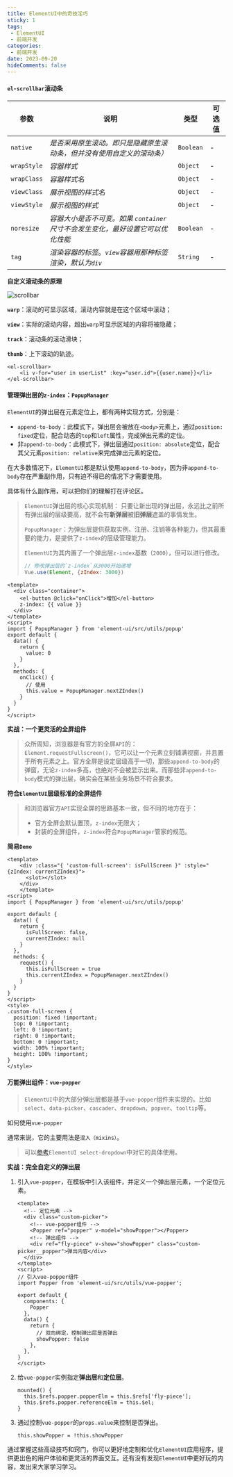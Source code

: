 ```yaml
---
title: ElementUI中的奇技淫巧
sticky: 1
tags:
 - ElementUI
 - 前端开发
categories:
 - 前端开发
date: 2023-09-20
hideComments: false
---
```


#### `el-scrollbar`滚动条

| 参数        | 说明                                                         | 类型      | 可选值 |
| ----------- | ------------------------------------------------------------ | --------- | ------ |
| `native`    | *是否采用原生滚动。即只是隐藏原生滚动条，但并没有使用自定义的滚动条）* | `Boolean` | -      |
| `wrapStyle` | *容器样式*                                                   | `Object`  | -      |
| `wrapClass` | *容器样式名*                                                 | `Object`  | -      |
| `viewClass` | *展示视图的样式名*                                           | `Object`  | -      |
| `viewStyle` | *展示视图的样式*                                             | `Object`  | -      |
| `noresize`  | *容器大小是否不可变。如果 `container` 尺寸不会发生变化，最好设置它可以优化性能* | `Boolean` | -      |
| `tag`       | *渲染容器的标签*。*`view`容器用那种标签渲染，默认为`div`*    | `String`  | -      |

**自定义滚动条的原理**

![scrollbar](https://raw.githubusercontent.com/chnjames/cloudImg/main/blog/202309081552892.png)

**`warp`**：滚动的可显示区域，滚动内容就是在这个区域中滚动；

**`view`**：实际的滚动内容，超出`warp`可显示区域的内容将被隐藏；

**`track`**：滚动条的滚动滑块；

**`thumb`**：上下滚动的轨迹。

```vue
<el-scrollbar>
    <li v-for="user in userList" :key="user.id">{{user.name}}</li>
</el-scrollbar>
```



#### 管理弹出层的`z-index`：`PopupManager`

`ElementUI`的弹出层在元素定位上，都有两种实现方式，分别是：

- `append-to-body`：此模式下，弹出层会被放在`<body>`元素上，通过`position: fixed`定位，配合动态的`top`和`left`属性，完成弹出元素的定位。
- 非`append-to-body`：此模式下，弹出层通过`position: absolute`定位，配合其父元素`position: relative`来完成弹出元素的定位。

在大多数情况下，`ElementUI`都是默认使用`append-to-body`，因为非`append-to-body`存在严重副作用，只有迫不得已的情况下才需要使用。

具体有什么副作用，可以把你们的理解打在评论区。

> `ElementUI`弹出层的核心实现机制：
> 只要让新出现的弹出层，永远比之前所有弹出层的层级要高，就不会有**新弹层**被**旧弹层**遮盖的事情发生。
>
> `PopupManager`：为弹出层提供获取实例、注册、注销等各种能力，但其最重要的能力，是提供了`z-index`的层级管理能力。
>
> `ElementUI`为其内置了一个弹出层`z-index`基数（`2000`），但可以进行修改。
>
> ```javascript
> // 修改弹出层的`z-index`从3000开始递增
> Vue.use(Element, {zIndex: 3000})
> ```
>
> 

```vue
<template>
  <div class="container">
    <el-button @click="onClick">增加</el-button>
    z-index: {{ value }} 
  </div>
</template>
<script>
import { PopupManager } from 'element-ui/src/utils/popup'
export default {
  data() {
    return {
      value: 0
    }
  },
  methods: {
    onClick() {
      // 使用
      this.value = PopupManager.nextZIndex()
    }
  }
}
</script>
```



**实战：一个更灵活的全屏组件**

> 众所周知，浏览器是有官方的全屏`API`的：`Element.requestFullscreen()`，它可以让一个元素立刻铺满视窗，并且置于所有元素之上。官方全屏是设定层级高于一切，那些`append-to-body`的弹窗，无论`z-index`多高，也绝对不会被显示出来。而那些非`append-to-body`模式的弹出层，确实会在某些业务场景不符合要求。

**符合`ElementUI`层级标准的全屏组件**

> 和浏览器官方`API`实现全屏的思路基本一致，但不同的地方在于：
>
> - 官方全屏会默认置顶，`z-index`无限大；
> - 封装的全屏组件，`z-index`符合`PopupManager`管家的规范。

**简易`Demo`**

```vue
<template>
    <div :class="{ 'custom-full-screen': isFullScreen }" :style="{zIndex: currentZIndex}">
      <slot></slot>
    </div>
    </template>
<script>
import { PopupManager } from 'element-ui/src/utils/popup'

export default {
  data() {
    return {
      isFullScreen: false,
      currentZIndex: null
    }
  },
  methods: {
    request() {
      this.isFullScreen = true
      this.currentZIndex = PopupManager.nextZIndex()
    }
  }
}
</script>
<style>
.custom-full-screen {
  position: fixed !important;
  top: 0 !important;
  left: 0 !important;
  right: 0 !important;
  bottom: 0 !important;
  width: 100% !important;
  height: 100% !important;
}
</style>
```



#### 万能弹出组件：`vue-popper`

> `ElementUI`中的大部分弹出层都是基于`vue-popper`组件来实现的。比如`select`、`data-picker`、`cascader`、`dropdown`、`popver`、`tooltip`等。

如何使用`vue-popper`

通常来说，它的主要用法是`混入（mixins）`。

> 可以[参考](https://github.com/ElemeFE/element/blob/dev/packages/select/src/select-dropdown.vue)`ElementUI select-dropdown`中对它的具体使用。

**实战：完全自定义的弹出层**

1. 引入`vue-popper`，在模板中引入该组件，并定义一个弹出层元素，一个定位元素。

   ```vue
   <template>
     <!-- 定位元素 -->
     <div class="custom-picker">
       <!-- vue-popper组件 -->
       <Popper ref="popper" v-model="showPopper"></Popper>
       <!-- 弹出组件 -->
       <div ref="fly-piece" v-show="showPopper" class="custom-picker__popper">弹出内容</div>
     </div>
   </template>
   <script>
   // 引入vue-popper组件
   import Popper from 'element-ui/src/utils/vue-popper';
   
   export default {
     components: {
       Popper
     },
     data() {
       return {
         // 双向绑定，控制弹出层是否弹出
         showPopper: false
       },
     },
   }
   </script>
   ```

   

2. 给`vue-popper`实例指定**弹出层**和**定位层**。

   ```vue
   mounted() {
     this.$refs.popper.popperElm = this.$refs['fly-piece'];
     this.$refs.popper.referenceElm = this.$el;
   }
   ```

   

3. 通过控制`vue-popper`的`props.value`来控制是否弹出。

   ```vue
   this.showPopper = !this.showPopper
   ```

   

通过掌握这些高级技巧和窍门，你可以更好地定制和优化`ElementUI`应用程序，提供更出色的用户体验和更灵活的界面交互。还有没有发现`ElementUI`中更好玩的内容，发出来大家学习学习。